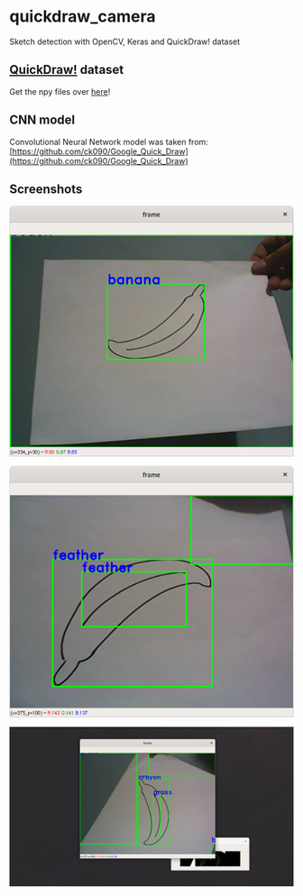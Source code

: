# quickdraw_camera
Sketch detection with OpenCV, Keras and QuickDraw! dataset

## [QuickDraw!](https://github.com/googlecreativelab/quickdraw-dataset) dataset
Get the npy files over [here](https://console.cloud.google.com/storage/browser/quickdraw_dataset/full/numpy_bitmap)!

## CNN model
Convolutional Neural Network model was taken from:
[https://github.com/ck090/Google_Quick_Draw](https://github.com/ck090/Google_Quick_Draw)

## Screenshots

![Banana](screenshots/banana.png)

![Feather](screenshots/feather.png)

![Crayon](screenshots/crayon.png)
